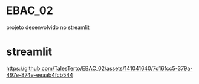 # EBAC_02

projeto desenvolvido no streamlit 

# streamlit


https://github.com/TalesTerto/EBAC_02/assets/141041640/7d16fcc5-379a-497e-874e-eeaab4fcb544

